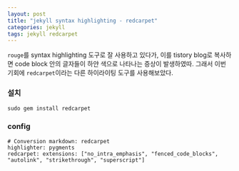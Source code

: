 ```yaml
---
layout: post
title: "jekyll syntax highlighting - redcarpet"
categories: jekyll
tags: jekyll redcarpet
---
```


`rouge`를 syntax highlighting 도구로 잘 사용하고 있다가, 이를 tistory blog로 복사하면 code block 안의 글자들이 하얀 색으로 나타나는 증상이 발생하였따. 그래서 이번 기회에 `redcarpet`이라는 다른 하이라이팅 도구를 사용해보았다.


### 설치
```ruby
sudo gem install redcarpet
```

### config
```
# Conversion markdown: redcarpet 
highlighter: pygments 
redcarpet: extensions: ["no_intra_emphasis", "fenced_code_blocks", "autolink", "strikethrough", "superscript"]
```
